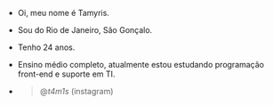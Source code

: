 - Oi, meu nome é Tamyris.
- Sou do Rio de Janeiro, São Gonçalo.
- Tenho 24 anos.
- Ensino médio completo, atualmente estou estudando programação front-end e suporte em TI.

- > @_t4m1s_ (instagram)
